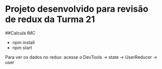 # Projeto desenvolvido para revisão de redux da Turma 21

##Calcula IMC

- npm install 
- npm start

Para ver os dados no redux: acesse o DevTools -> state -> UserReducer -> user

